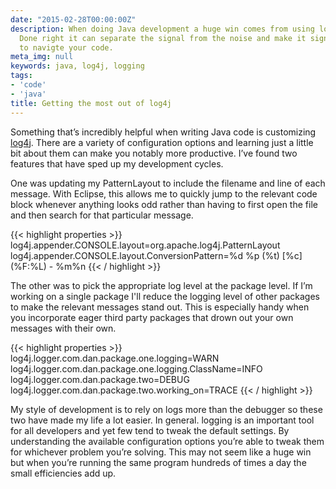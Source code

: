```yaml
---
date: "2015-02-28T00:00:00Z"
description: When doing Java development a huge win comes from using log4j effectively.
  Done right it can separate the signal from the noise and make it significantly easier
  to navigte your code.
meta_img: null
keywords: java, log4j, logging
tags:
- 'code'
- 'java'
title: Getting the most out of log4j
---
```


Something that’s incredibly helpful when writing Java code is customizing <a href="http://logging.apache.org/log4j/1.2/apidocs/org/apache/log4j/PatternLayout.html" target="_blank">log4j</a>. There are a variety of configuration options and learning just a little bit about them can make you notably more productive. I’ve found two features that have sped up my development cycles.

One was updating my PatternLayout to include the filename and line of each message. With Eclipse, this allows me to quickly jump to the relevant code block whenever anything looks odd rather than having to first open the file and then search for that particular message.

{{< highlight properties >}}
log4j.appender.CONSOLE.layout=org.apache.log4j.PatternLayout
log4j.appender.CONSOLE.layout.ConversionPattern=%d %p (%t) [%c] (%F:%L) - %m%n
{{< / highlight >}}

The other was to pick the appropriate log level at the package level. If I’m working on a single package I'll reduce the logging level of other packages to make the relevant messages stand out. This is especially handy when you incorporate eager third party packages that drown out your own messages with their own.

{{< highlight properties >}}
log4j.logger.com.dan.package.one.logging=WARN
log4j.logger.com.dan.package.one.logging.ClassName=INFO
log4j.logger.com.dan.package.two=DEBUG
log4j.logger.com.dan.package.two.working_on=TRACE
{{< / highlight >}}

My style of development is to rely on logs more than the debugger so these two have made my life a lot easier. In general. logging is an important tool for all developers and yet few tend to tweak the default settings. By understanding the available configuration options you’re able to tweak them for whichever problem you’re solving. This may not seem like a huge win but when you’re running the same program hundreds of times a day the small efficiencies add up.